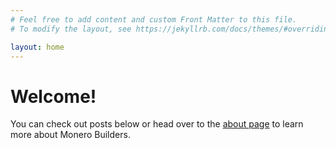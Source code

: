 ```yaml
---
# Feel free to add content and custom Front Matter to this file.
# To modify the layout, see https://jekyllrb.com/docs/themes/#overriding-theme-defaults

layout: home
---
```


# Welcome!

You can check out posts below or head over to the [about page](/about) to learn more about Monero Builders.